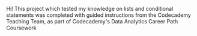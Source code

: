 Hi! This project which tested my knowledge on lists and conditional statements was completed with guided instructions from the Codecademy Teaching Team, as part of Codecademy's Data Analytics Career Path Coursework
